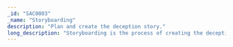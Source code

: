 ```yaml
---
_id: "SAC0003"
_name: "Storyboarding"
description: "Plan and create the deception story."
long_description: "Storyboarding is the process of creating the deception story through a sequence of events, interactions, the persona’s pattern of life, etc. A large part of Storyboarding is creating this pattern of life for the persona(s) using the system(s). The pattern of life can include behaviors such as using email or chat software, browsing the Internet, using system software, or physically moving the device (particularly important for mobile devices and laptops).  The defender must determine how the Persona’s behavior and other events in the environment will be generated. Personas may be generated automatically with tooling, manually with human operators, or some combination of both. The availability of defender resources may greatly impact the frequency of manually executing behaviors.  Not every action taken in the environment needs to be planned in advance. However, the defender should have a general idea of what actions will be taken. Setting up a storyboard early in the planning process will allow the operation to run smoothly, efficiently, and most importantly, consistently, regardless of operator, so as not to reveal the ruse."
---
```

